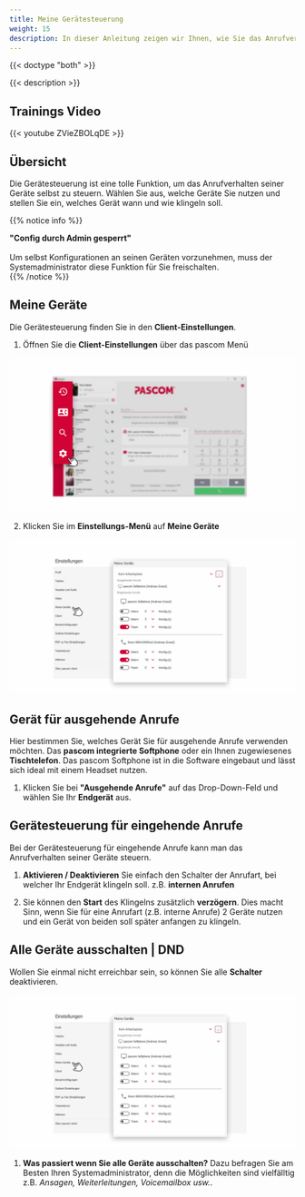 ```yaml
---
title: Meine Gerätesteuerung
weight: 15
description: In dieser Anleitung zeigen wir Ihnen, wie Sie das Anrufverhalten Ihrer Geräte steuern können. 
---
```


{{< doctype "both" >}}
 
{{< description >}}

## Trainings Video

{{< youtube ZVieZBOLqDE >}} 


## Übersicht


Die Gerätesteuerung ist eine tolle Funktion, um das Anrufverhalten seiner Geräte selbst zu steuern. Wählen Sie aus, welche Geräte Sie nutzen und stellen Sie ein, welches Gerät wann und wie klingeln soll. 

{{% notice info %}}

**"Config durch Admin gesperrt"**
<br />
<br />
Um selbst Konfigurationen an seinen Geräten vorzunehmen, muss der Systemadministrator diese Funktion für Sie freischalten.  
{{% /notice %}}

## Meine Geräte

Die Gerätesteuerung finden Sie in den **Client-Einstellungen**.

1. Öffnen Sie die **Client-Einstellungen** über das pascom Menü


![Client Einstellungen öffnen](open_clientsettings.jpg)
</br>

2. Klicken Sie im **Einstellungs-Menü** auf **Meine Geräte**


![Die Gerätesteuerung](mydevices_on.de.jpg)
</br>

## Gerät für ausgehende Anrufe

Hier bestimmen Sie, welches Gerät Sie für ausgehende Anrufe verwenden möchten. Das **pascom integrierte Softphone** oder ein Ihnen zugewiesenes **Tischtelefon**. Das pascom Softphone ist in die Software eingebaut und lässt sich ideal mit einem Headset nutzen. 

1. Klicken Sie bei **"Ausgehende Anrufe"** auf das Drop-Down-Feld und wählen Sie Ihr **Endgerät** aus. 

## Gerätesteuerung für eingehende Anrufe

Bei der Gerätesteuerung für eingehende Anrufe kann man das Anrufverhalten seiner Geräte steuern.

1. **Aktivieren / Deaktivieren** Sie einfach den Schalter der Anrufart, bei welcher Ihr Endgerät klingeln soll. z.B. **internen Anrufen**

2. Sie können den **Start** des Klingelns zusätzlich **verzögern**. Dies macht Sinn, wenn Sie für eine Anrufart (z.B. interne Anrufe) 2 Geräte nutzen und ein Gerät von beiden soll später anfangen zu klingeln.

## Alle Geräte ausschalten | DND

Wollen Sie einmal nicht erreichbar sein, so können Sie alle **Schalter** deaktivieren. 

![Alle Geräte ausschalten](mydevices_off.de.jpg)
</br>

1. **Was passiert wenn Sie alle Geräte ausschalten?** Dazu befragen Sie am Besten Ihren Systemadministrator, denn die Möglichkeiten sind vielfälltig z.B. *Ansagen, Weiterleitungen, Voicemailbox usw.*.

<br />